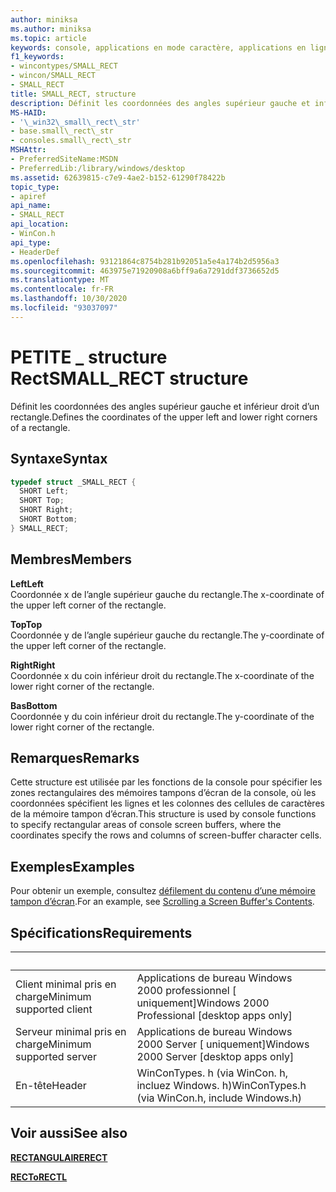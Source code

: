 ```yaml
---
author: miniksa
ms.author: miniksa
ms.topic: article
keywords: console, applications en mode caractère, applications en ligne de commande, applications de terminal, API console
f1_keywords:
- wincontypes/SMALL_RECT
- wincon/SMALL_RECT
- SMALL_RECT
title: SMALL_RECT, structure
description: Définit les coordonnées des angles supérieur gauche et inférieur droit d’un rectangle.
MS-HAID:
- '\_win32\_small\_rect\_str'
- base.small\_rect\_str
- consoles.small\_rect\_str
MSHAttr:
- PreferredSiteName:MSDN
- PreferredLib:/library/windows/desktop
ms.assetid: 62639815-c7e9-4ae2-b152-61290f78422b
topic_type:
- apiref
api_name:
- SMALL_RECT
api_location:
- WinCon.h
api_type:
- HeaderDef
ms.openlocfilehash: 93121864c8754b281b92051a5e4a174b2d5956a3
ms.sourcegitcommit: 463975e71920908a6bff9a6a7291ddf3736652d5
ms.translationtype: MT
ms.contentlocale: fr-FR
ms.lasthandoff: 10/30/2020
ms.locfileid: "93037097"
---
```

# <a name="small_rect-structure"></a><span data-ttu-id="fddd2-104">PETITE \_ structure Rect</span><span class="sxs-lookup"><span data-stu-id="fddd2-104">SMALL\_RECT structure</span></span>

<span data-ttu-id="fddd2-105">Définit les coordonnées des angles supérieur gauche et inférieur droit d’un rectangle.</span><span class="sxs-lookup"><span data-stu-id="fddd2-105">Defines the coordinates of the upper left and lower right corners of a rectangle.</span></span>

## <a name="syntax"></a><span data-ttu-id="fddd2-106">Syntaxe</span><span class="sxs-lookup"><span data-stu-id="fddd2-106">Syntax</span></span>

```C
typedef struct _SMALL_RECT {
  SHORT Left;
  SHORT Top;
  SHORT Right;
  SHORT Bottom;
} SMALL_RECT;
```

## <a name="members"></a><span data-ttu-id="fddd2-107">Membres</span><span class="sxs-lookup"><span data-stu-id="fddd2-107">Members</span></span>

<span data-ttu-id="fddd2-108">**Left**</span><span class="sxs-lookup"><span data-stu-id="fddd2-108">**Left**</span></span>  
<span data-ttu-id="fddd2-109">Coordonnée x de l’angle supérieur gauche du rectangle.</span><span class="sxs-lookup"><span data-stu-id="fddd2-109">The x-coordinate of the upper left corner of the rectangle.</span></span>

<span data-ttu-id="fddd2-110">**Top**</span><span class="sxs-lookup"><span data-stu-id="fddd2-110">**Top**</span></span>  
<span data-ttu-id="fddd2-111">Coordonnée y de l’angle supérieur gauche du rectangle.</span><span class="sxs-lookup"><span data-stu-id="fddd2-111">The y-coordinate of the upper left corner of the rectangle.</span></span>

<span data-ttu-id="fddd2-112">**Right**</span><span class="sxs-lookup"><span data-stu-id="fddd2-112">**Right**</span></span>  
<span data-ttu-id="fddd2-113">Coordonnée x du coin inférieur droit du rectangle.</span><span class="sxs-lookup"><span data-stu-id="fddd2-113">The x-coordinate of the lower right corner of the rectangle.</span></span>

<span data-ttu-id="fddd2-114">**Bas**</span><span class="sxs-lookup"><span data-stu-id="fddd2-114">**Bottom**</span></span>  
<span data-ttu-id="fddd2-115">Coordonnée y du coin inférieur droit du rectangle.</span><span class="sxs-lookup"><span data-stu-id="fddd2-115">The y-coordinate of the lower right corner of the rectangle.</span></span>

## <a name="remarks"></a><span data-ttu-id="fddd2-116">Remarques</span><span class="sxs-lookup"><span data-stu-id="fddd2-116">Remarks</span></span>

<span data-ttu-id="fddd2-117">Cette structure est utilisée par les fonctions de la console pour spécifier les zones rectangulaires des mémoires tampons d’écran de la console, où les coordonnées spécifient les lignes et les colonnes des cellules de caractères de la mémoire tampon d’écran.</span><span class="sxs-lookup"><span data-stu-id="fddd2-117">This structure is used by console functions to specify rectangular areas of console screen buffers, where the coordinates specify the rows and columns of screen-buffer character cells.</span></span>

## <a name="examples"></a><span data-ttu-id="fddd2-118">Exemples</span><span class="sxs-lookup"><span data-stu-id="fddd2-118">Examples</span></span>

<span data-ttu-id="fddd2-119">Pour obtenir un exemple, consultez [défilement du contenu d’une mémoire tampon d’écran](scrolling-a-screen-buffer-s-contents.md).</span><span class="sxs-lookup"><span data-stu-id="fddd2-119">For an example, see [Scrolling a Screen Buffer's Contents](scrolling-a-screen-buffer-s-contents.md).</span></span>

## <a name="requirements"></a><span data-ttu-id="fddd2-120">Spécifications</span><span class="sxs-lookup"><span data-stu-id="fddd2-120">Requirements</span></span>

| &nbsp; | &nbsp; |
|-|-|
| <span data-ttu-id="fddd2-121">Client minimal pris en charge</span><span class="sxs-lookup"><span data-stu-id="fddd2-121">Minimum supported client</span></span> | <span data-ttu-id="fddd2-122">Applications de bureau Windows 2000 professionnel \[ uniquement\]</span><span class="sxs-lookup"><span data-stu-id="fddd2-122">Windows 2000 Professional \[desktop apps only\]</span></span> |
| <span data-ttu-id="fddd2-123">Serveur minimal pris en charge</span><span class="sxs-lookup"><span data-stu-id="fddd2-123">Minimum supported server</span></span> | <span data-ttu-id="fddd2-124">Applications de bureau Windows 2000 Server \[ uniquement\]</span><span class="sxs-lookup"><span data-stu-id="fddd2-124">Windows 2000 Server \[desktop apps only\]</span></span> |
| <span data-ttu-id="fddd2-125">En-tête</span><span class="sxs-lookup"><span data-stu-id="fddd2-125">Header</span></span> | <span data-ttu-id="fddd2-126">WinConTypes. h (via WinCon. h, incluez Windows. h)</span><span class="sxs-lookup"><span data-stu-id="fddd2-126">WinConTypes.h (via WinCon.h, include Windows.h)</span></span> |

## <a name="see-also"></a><span data-ttu-id="fddd2-127">Voir aussi</span><span class="sxs-lookup"><span data-stu-id="fddd2-127">See also</span></span>

[<span data-ttu-id="fddd2-128">**RECTANGULAIRE**</span><span class="sxs-lookup"><span data-stu-id="fddd2-128">**RECT**</span></span>](https://msdn.microsoft.com/library/windows/desktop/dd162897)

[<span data-ttu-id="fddd2-129">**RECTo**</span><span class="sxs-lookup"><span data-stu-id="fddd2-129">**RECTL**</span></span>](https://msdn.microsoft.com/library/windows/desktop/dd162907)
